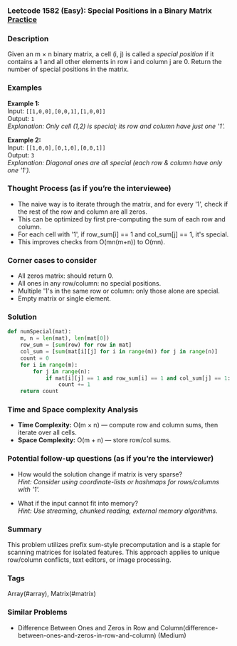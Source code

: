 ### Leetcode 1582 (Easy): Special Positions in a Binary Matrix [Practice](https://leetcode.com/problems/special-positions-in-a-binary-matrix)

### Description  
Given an m × n binary matrix, a cell (i, j) is called a *special position* if it contains a 1 and all other elements in row i and column j are 0. Return the number of special positions in the matrix.

### Examples  
**Example 1:**  
Input: `[[1,0,0],[0,0,1],[1,0,0]]`  
Output: `1`  
*Explanation: Only cell (1,2) is special; its row and column have just one '1'.*

**Example 2:**  
Input: `[[1,0,0],[0,1,0],[0,0,1]]`  
Output: `3`  
*Explanation: Diagonal ones are all special (each row & column have only one '1').*

### Thought Process (as if you’re the interviewee)  
- The naive way is to iterate through the matrix, and for every '1', check if the rest of the row and column are all zeros.
- This can be optimized by first pre-computing the sum of each row and column.
- For each cell with '1', if row_sum[i] == 1 and col_sum[j] == 1, it's special.
- This improves checks from O(mn(m+n)) to O(mn).

### Corner cases to consider  
- All zeros matrix: should return 0.
- All ones in any row/column: no special positions.
- Multiple '1's in the same row or column: only those alone are special.
- Empty matrix or single element.

### Solution

```python
def numSpecial(mat):
    m, n = len(mat), len(mat[0])
    row_sum = [sum(row) for row in mat]
    col_sum = [sum(mat[i][j] for i in range(m)) for j in range(n)]
    count = 0
    for i in range(m):
        for j in range(n):
            if mat[i][j] == 1 and row_sum[i] == 1 and col_sum[j] == 1:
                count += 1
    return count
```

### Time and Space complexity Analysis  
- **Time Complexity:** O(m × n) — compute row and column sums, then iterate over all cells.
- **Space Complexity:** O(m + n) — store row/col sums.

### Potential follow-up questions (as if you’re the interviewer)  
- How would the solution change if matrix is very sparse?  
  *Hint: Consider using coordinate-lists or hashmaps for rows/columns with '1'.*

- What if the input cannot fit into memory?  
  *Hint: Use streaming, chunked reading, external memory algorithms.*

### Summary
This problem utilizes prefix sum-style precomputation and is a staple for scanning matrices for isolated features. This approach applies to unique row/column conflicts, text editors, or image processing.

### Tags
Array(#array), Matrix(#matrix)

### Similar Problems
- Difference Between Ones and Zeros in Row and Column(difference-between-ones-and-zeros-in-row-and-column) (Medium)